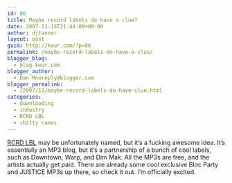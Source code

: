 ```yaml
---
id: 86
title: Maybe record labels do have a clue?
date: 2007-11-15T21:44:00+00:00
author: djtanner
layout: post
guid: http://kwur.com/?p=86
permalink: /maybe-record-labels-do-have-a-clue/
blogger_blog:
  - blog.kwur.com
blogger_author:
  - Dan Mnoreply@blogger.com
blogger_permalink:
  - /2007/11/maybe-record-labels-do-have-clue.html
categories:
  - downloading
  - industry
  - RCRD LBL
  - shitty names
---
```

<div class="pf-content">
  <p>
    <a href="http://rcrdlbl.com/">RCRD LBL</a> may be unfortunately named, but it’s a fucking awesome idea. It’s essentially an MP3 blog, but it’s a partnership of a bunch of cool labels, such as Downtown, Warp, and Dim Mak. All the MP3s are free, and the artists actually get paid. There are already some cool exclusive Bloc Party and JUSTICE MP3s up there, so check it out. I’m officially excited.
  </p>
</div>